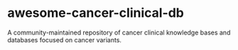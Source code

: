 # awesome-cancer-clinical-db
A community-maintained repository of cancer clinical knowledge bases and databases focused on cancer variants.
